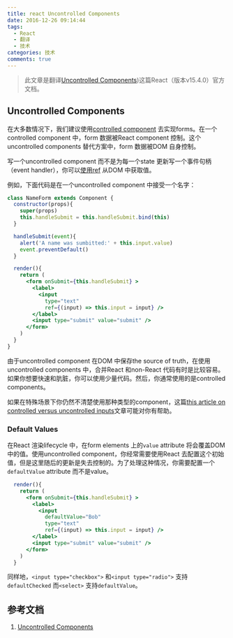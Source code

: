 ```yaml
---
title: react Uncontrolled Components
date: 2016-12-26 09:14:44
tags:
  - React
  - 翻译
  - 技术
categories: 技术
comments: true
---
```


> 此文章是翻译[Uncontrolled Components](https://facebook.github.io/react/docs/uncontrolled-components.html))这篇React（版本v15.4.0）官方文档。

## Uncontrolled Components

在大多数情况下，我们建议使用[controlled component](https://facebook.github.io/react/docs/forms.html) 去实现forms。在一个controlled component 中，form 数据被React component 控制。这个uncontrolled components 替代方案中，form 数据被DOM 自身控制。

写一个uncontrolled component 而不是为每一个state 更新写一个事件句柄（event handler），你可以[使用ref](https://facebook.github.io/react/docs/refs-and-the-dom.html) 从DOM 中获取值。

<!--more-->

例如，下面代码是在一个uncontrolled component 中接受一个名字：
```jsx
class NameForm extends Component {
  constructor(props){
    super(props)
    this.handleSubmit = this.handleSubmit.bind(this)
  }

  handleSubmit(event){
    alert('A name was sumbitted:' + this.input.value)
    event.preventDefault()
  }

  render(){
    return (
      <form onSubmit={this.handleSubmit} >
        <label>
          <input
            type="text"
            ref={(input) => this.input = input} />
        </label>
        <input type="submit" value="submit" />
      </form>
    )
  }
}
```
由于uncontrolled component 在DOM 中保存the source of truth，在使用uncontrolled components 中，合并React 和non-React 代码有时是比较容易。如果你想要快速和肮脏，你可以使用少量代码。然后，你通常使用的是controlled components。

如果在特殊场景下你仍然不清楚使用那种类型的component，这篇[this article on controlled versus uncontrolled inputs](http://goshakkk.name/controlled-vs-uncontrolled-inputs-react/)文章可能对你有帮助。

### Default Values

在React 渲染lifecycle 中，在form elements 上的`value` attribute 将会覆盖DOM 中的值。使用uncontrolled component，你经常需要使用React 去配置这个初始值，但是这里随后的更新是失去控制的。为了处理这种情况，你需要配置一个`defaultValue` attribute 而不是value。
```jsx
  render(){
    return (
      <form onSubmit={this.handleSubmit} >
        <label>
          <input
            defaultValue="Bob"
            type="text"
            ref={(input) => this.input = input} />
        </label>
        <input type="submit" value="submit" />
      </form>
    )
  }
```
同样地，`<input type="checkbox">` 和`<input type="radio">` 支持`defaultChecked` 而`<select>` 支持`defaultValue`。
## 参考文档

1. [Uncontrolled Components](https://facebook.github.io/react/docs/uncontrolled-components.html)
